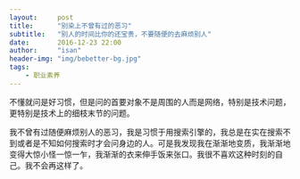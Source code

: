 ```yaml
---
layout:     post
title:      "别染上不曾有过的恶习"
subtitle:   "别人的时间比你的还宝贵，不要随便的去麻烦别人"
date:       2016-12-23 22:00
author:     "isan"
header-img: "img/bebetter-bg.jpg"
tags:
    - 职业素养
---
```


不懂就问是好习惯，但是问的首要对象不是周围的人而是网络，特别是技术问题，更特别是技术上的细枝末节的问题。

我不曾有过随便麻烦别人的恶习，我是习惯于用搜索引擎的，我总是在实在搜索不到或者是不知如何搜索时才会问身边的人。可是我发现我在渐渐地变质，我渐渐地变得大惊小怪一惊一乍，我渐渐的衣来伸手饭来张口。我很不喜欢这种时刻的自己。我不会再这样了。